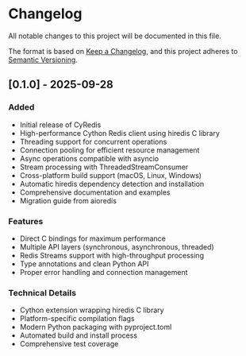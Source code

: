 # Changelog

All notable changes to this project will be documented in this file.

The format is based on [Keep a Changelog](https://keepachangelog.com/en/1.0.0/),
and this project adheres to [Semantic Versioning](https://semver.org/spec/v2.0.0.html).

## [0.1.0] - 2025-09-28

### Added
- Initial release of CyRedis
- High-performance Cython Redis client using hiredis C library
- Threading support for concurrent operations
- Connection pooling for efficient resource management
- Async operations compatible with asyncio
- Stream processing with ThreadedStreamConsumer
- Cross-platform build support (macOS, Linux, Windows)
- Automatic hiredis dependency detection and installation
- Comprehensive documentation and examples
- Migration guide from aioredis

### Features
- Direct C bindings for maximum performance
- Multiple API layers (synchronous, asynchronous, threaded)
- Redis Streams support with high-throughput processing
- Type annotations and clean Python API
- Proper error handling and connection management

### Technical Details
- Cython extension wrapping hiredis C library
- Platform-specific compilation flags
- Modern Python packaging with pyproject.toml
- Automated build and install process
- Comprehensive test coverage
